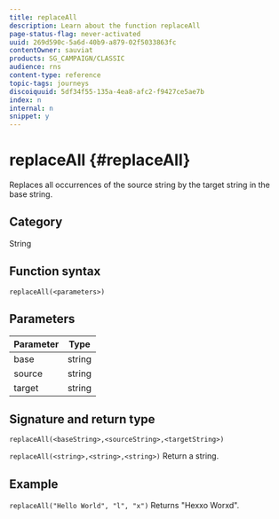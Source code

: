 ```yaml
---
title: replaceAll
description: Learn about the function replaceAll
page-status-flag: never-activated
uuid: 269d590c-5a6d-40b9-a879-02f5033863fc
contentOwner: sauviat
products: SG_CAMPAIGN/CLASSIC
audience: rns
content-type: reference
topic-tags: journeys
discoiquuid: 5df34f55-135a-4ea8-afc2-f9427ce5ae7b
index: n
internal: n
snippet: y
---
```


# replaceAll {#replaceAll}

Replaces all occurrences of the source string by the target string in the base string.

## Category

String

## Function syntax

`replaceAll(<parameters>)`

## Parameters

| Parameter | Type         |
|-----------|--------------|
| base      | string       |
| source    | string       |
| target    | string       |

## Signature and return type

`replaceAll(<baseString>,<sourceString>,<targetString>)`

`replaceAll(<string>,<string>,<string>)`
Return a string.

## Example

`replaceAll("Hello World", "l", "x")`
Returns "Hexxo Worxd".
